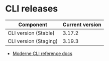 # CLI releases

| Component             | Current version |
| --------------------- | --------------- |
| CLI version (Stable)  | 3.17.2          |
| CLI version (Staging) | 3.19.3          |

* [Moderne CLI reference docs](../user-documentation/moderne-cli/cli-reference.md)

